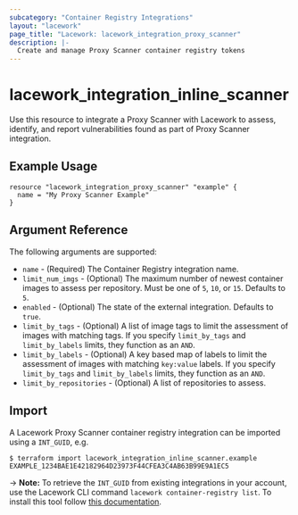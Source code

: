 ```yaml
---
subcategory: "Container Registry Integrations"
layout: "lacework"
page_title: "Lacework: lacework_integration_proxy_scanner"
description: |-
  Create and manage Proxy Scanner container registry tokens
---
```


# lacework\_integration\_inline\_scanner

Use this resource to integrate a Proxy Scanner with Lacework to assess, identify,
and report vulnerabilities found as part of Proxy Scanner integration.

## Example Usage

```hcl
resource "lacework_integration_proxy_scanner" "example" {
  name = "My Proxy Scanner Example"
}
```

## Argument Reference

The following arguments are supported:

* `name` - (Required) The Container Registry integration name.
* `limit_num_imgs` - (Optional) The maximum number of newest container images to assess per repository. Must be one of `5`, `10`, or `15`. Defaults to `5`.
* `enabled` - (Optional) The state of the external integration. Defaults to `true`.
* `limit_by_tags` - (Optional) A list of image tags to limit the assessment of images with matching tags. If you specify `limit_by_tags` and `limit_by_labels` limits, they function as an `AND`.
* `limit_by_labels` - (Optional) A key based map of labels to limit the assessment of images with matching `key:value` labels. If you specify `limit_by_tags` and `limit_by_labels` limits, they function as an `AND`.
* `limit_by_repositories` - (Optional) A list of repositories to assess.

## Import

A Lacework Proxy Scanner container registry integration can be imported using a `INT_GUID`, e.g.

```
$ terraform import lacework_integration_inline_scanner.example EXAMPLE_1234BAE1E42182964D23973F44CFEA3C4AB63B99E9A1EC5
```
-> **Note:** To retrieve the `INT_GUID` from existing integrations in your account, use the
	Lacework CLI command `lacework container-registry list`. To install this tool follow
	[this documentation](https://docs.lacework.com/cli/).
